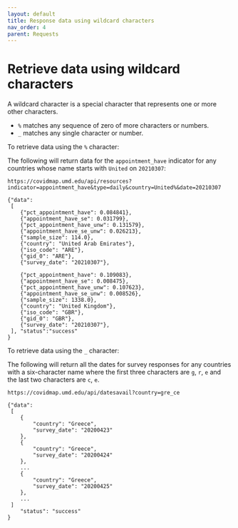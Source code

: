 ```yaml
---
layout: default
title: Response data using wildcard characters
nav_order: 4
parent: Requests
---
```


# Retrieve data using wildcard characters
A wildcard character is a special character that represents one or more other characters.
- `%` matches any sequence of zero of more characters or numbers.
- `_` matches any single character or number.

To retrieve data using the `%` character:

The following will return data for the `appointment_have` indicator for any countries whose name starts with `United` on `20210307`:

`https://covidmap.umd.edu/api/resources?indicator=appointment_have&type=daily&country=United%&date=20210307`

```
{"data":
 [
	{"pct_appointment_have": 0.084841},
    {"appointment_have_se": 0.031799},
    {"pct_appointment_have_unw": 0.131579},
    {"appointment_have_se_unw": 0.026213},
    {"sample_size": 114.0},
    {"country": "United Arab Emirates"},
    {"iso_code": "ARE"},
    {"gid_0": "ARE"},
    {"survey_date": "20210307"},
        
    {"pct_appointment_have": 0.109083},
    {"appointment_have_se": 0.008475},
    {"pct_appointment_have_unw": 0.107623},
    {"appointment_have_se_unw": 0.008526},
    {"sample_size": 1338.0},
    {"country": "United Kingdom"},
    {"iso_code": "GBR"},
    {"gid_0": "GBR"},
    {"survey_date": "20210307"},
 ], "status":"success"
}
```

To retrieve data using the `_` character:

The following will return all the dates for survey responses for any countries with a six-character name where the first three characters are `g`, `r`, `e` and the last two characters are `c`, `e`.

`https://covidmap.umd.edu/api/datesavail?country=gre_ce`

```
{"data": 
 [
    {
        "country": "Greece",
        "survey_date": "20200423"
    },
    {
        "country": "Greece",
        "survey_date": "20200424"
    },
    ...
    {
        "country": "Greece",
        "survey_date": "20200425"
    },
    ...
 ]
    "status": "success"
}
```
